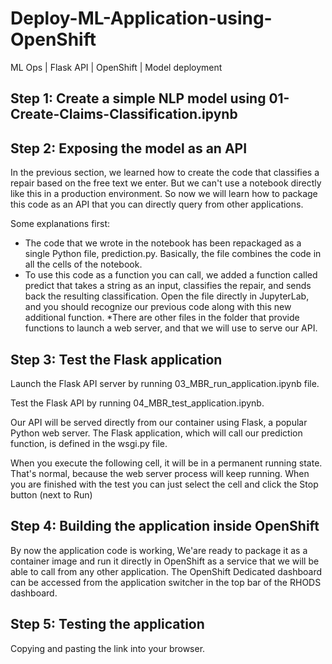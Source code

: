 # Deploy-ML-Application-using-OpenShift
ML Ops | Flask API | OpenShift | Model deployment 



## Step 1: Create a simple NLP model using  01-Create-Claims-Classification.ipynb

## Step 2: Exposing the model as an API

In the previous section, we learned how to create the code that classifies a repair based on the free text we enter. But we can't use a notebook directly like this in a production environment. So now we will learn how to package this code as an API that you can directly query from other applications.

Some explanations first:

* The code that we wrote in the notebook has been repackaged as a single Python file, prediction.py. Basically, the file combines the code in all the cells of the notebook.
* To use this code as a function you can call, we added a function called predict that takes a string as an input, classifies the repair, and sends back the resulting classification. Open the file directly in JupyterLab, and you should recognize our previous code along with this new additional function.
*There are other files in the folder that provide functions to launch a web server, and that we will use to serve our API.

## Step 3: Test the Flask application

Launch the Flask API server by running 03_MBR_run_application.ipynb file.  

Test the Flask API by running 04_MBR_test_application.ipynb.

Our API will be served directly from our container using Flask, a popular Python web server.  The Flask application, which will call our prediction function, is defined in the wsgi.py file.

When you execute the following cell, it will be in a permanent running state. That's normal, because the web server process will keep running. When you are finished with the test you can just select the cell and click the Stop button (next to Run)

## Step 4: Building the application inside OpenShift

By now the application code is working, We'are ready to package it as a container image and run it directly in OpenShift as a service that we will be able to call from any other application. The OpenShift Dedicated dashboard can be accessed from the application switcher in the top bar of the RHODS dashboard.


## Step 5: Testing the application

Copying and pasting the link into your browser.


